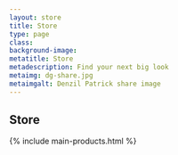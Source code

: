 ```yaml
---
layout: store
title: Store
type: page
class:
background-image:
metatitle: Store
metadescription: Find your next big look
metaimg: dg-share.jpg
metaimgalt: Denzil Patrick share image
---
```


## Store

{% include main-products.html %}
